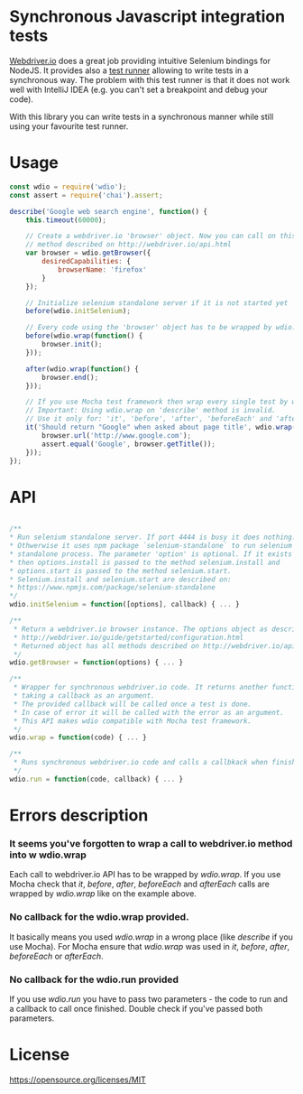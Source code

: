# Synchronous Javascript integration tests
[Webdriver.io](http://webdriver.io/) does a great job providing intuitive Selenium bindings for NodeJS.
 It provides also a [test runner](http://webdriver.io/guide/testrunner/gettingstarted.html) allowing to write
 tests in a synchronous way. The problem with this test runner is that it does not work well with IntelliJ IDEA
 (e.g. you can't set a breakpoint and debug your code).

 With this library you can write tests in a synchronous manner while still using your favourite test runner.

# Usage
```javascript
const wdio = require('wdio');
const assert = require('chai').assert;

describe('Google web search engine', function() {
    this.timeout(60000);

    // Create a webdriver.io 'browser' object. Now you can call on this object every
    // method described on http://webdriver.io/api.html
    var browser = wdio.getBrowser({
        desiredCapabilities: {
            browserName: 'firefox'
        }
    });

    // Initialize selenium standalone server if it is not started yet
    before(wdio.initSelenium);

    // Every code using the 'browser' object has to be wrapped by wdio.wrap
    before(wdio.wrap(function() {
        browser.init();
    }));

    after(wdio.wrap(function() {
        browser.end();
    }));

    // If you use Mocha test framework then wrap every single test by wdio.wrap
    // Important: Using wdio.wrap on 'describe' method is invalid.
    // Use it only for: 'it', 'before', 'after', 'beforeEach' and 'afterEach'
    it('Should return "Google" when asked about page title', wdio.wrap(function () {
        browser.url('http://www.google.com');
        assert.equal('Google', browser.getTitle());
    }));
});
```

# API
```javascript

/**
* Run selenium standalone server. If port 4444 is busy it does nothing.
* Othwerwise it uses npm package `selenium-standalone` to run selenium
* standalone process. The parameter 'option' is optional. If it exists
* then options.install is passed to the method selenium.install and
* options.start is passed to the method selenium.start.
* Selenium.install and selenium.start are described on:
* https://www.npmjs.com/package/selenium-standalone
*/
wdio.initSelenium = function([options], callback) { ... }

/**
 * Return a webdriver.io browser instance. The options object as described on
 * http://webdriver.io/guide/getstarted/configuration.html
 * Returned object has all methods described on http://webdriver.io/api.html
 */
wdio.getBrowser = function(options) { ... }

/**
 * Wrapper for synchronous webdriver.io code. It returns another function
 * taking a callback as an argument.
 * The provided callback will be called once a test is done.
 * In case of error it will be called with the error as an argument.
 * This API makes wdio compatible with Mocha test framework.
 */
wdio.wrap = function(code) { ... }

/**
 * Runs synchronous webdriver.io code and calls a callbkack when finished
 */
wdio.run = function(code, callback) { ... }
```

# Errors description
### It seems you've forgotten to wrap a call to webdriver.io method into w wdio.wrap
Each call to webdriver.io API has to be wrapped by _wdio.wrap_. If you use Mocha check
 that _it_, _before_, _after_, _beforeEach_ and _afterEach_ calls are wrapped by _wdio.wrap_ like
 on the example above.

### No callback for the wdio.wrap provided.
It basically means you used _wdio.wrap_ in a wrong place (like _describe_ if you use Mocha). For Mocha
ensure that _wdio.wrap_ was used in _it_, _before_, _after_, _beforeEach_ or _afterEach_.

### No callback for the wdio.run provided
If you use _wdio.run_ you have to pass two parameters - the code to run and a callback to
call once finished. Double check if you've passed both parameters.

# License
https://opensource.org/licenses/MIT


